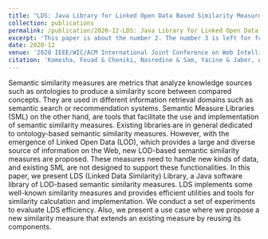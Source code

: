 ```yaml
---
title: "LDS: Java Library for Linked Open Data Based Similarity Measures"
collection: publications
permalink: /publication/2020-12-LDS: Java Library for Linked Open Data Based Similarity Measures
excerpt: 'This paper is about the number 2. The number 3 is left for future work.'
date: 2020-12
venue: '2020 IEEE/WIC/ACM International Joint Conference on Web Intelligence and Intelligent Agent Technology (WI-IAT)'
citation: 'Komeiha, Fouad & Cheniki, Nasredine & Sam, Yacine & Jaber, Ali & Messai, Nizar. (2020). LDS: Java Library for Linked Open Data Based Similarity Measures. 476-481. 10.1109/WIIAT50758.2020.00071. '
---
```


Semantic similarity measures are metrics that analyze knowledge sources such as ontologies to produce a similarity score between compared concepts. They are used in different information retrieval domains such as semantic search or recommendation systems. Semantic Measure Libraries (SML) on the other hand, are tools that facilitate the use and implementation of semantic similarity measures. Existing libraries are in general dedicated to ontology-based semantic similarity measures. However, with the emergence of Linked Open Data (LOD), which provides a large and diverse source of information on the Web, new LOD-based semantic similarity measures are proposed. These measures need to handle new kinds of data, and existing SML are not designed to support these functionalities. In this paper, we present LDS (Linked Data Similarity) Library, a Java software library of LOD-based semantic similarity measures. LDS implements some well-known similarity measures and provides efficient utilities and tools for similarity calculation and implementation. We conduct a set of experiments to evaluate LDS efficiency. Also, we present a use case where we propose a new similarity measure that extends an existing measure by reusing its components.
